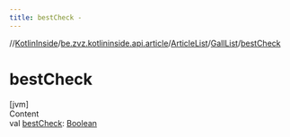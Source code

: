 ```yaml
---
title: bestCheck -
---
```

//[KotlinInside](../../../index.md)/[be.zvz.kotlininside.api.article](../../index.md)/[ArticleList](../index.md)/[GallList](index.md)/[bestCheck](best-check.md)



# bestCheck  
[jvm]  
Content  
val [bestCheck](best-check.md): [Boolean](https://kotlinlang.org/api/latest/jvm/stdlib/kotlin/-boolean/index.html)  




